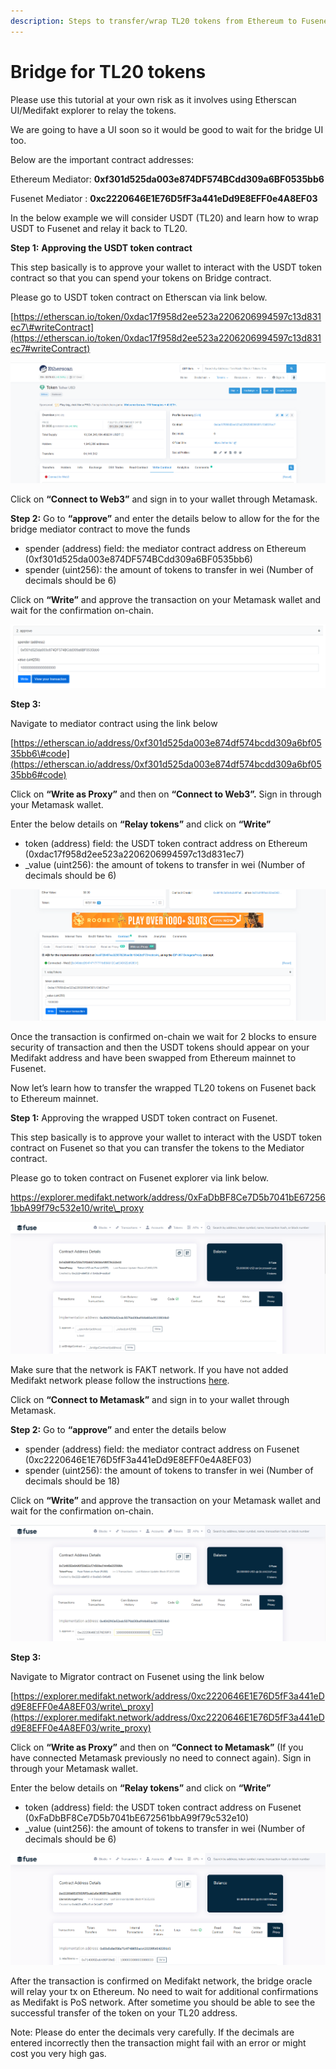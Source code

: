 ```yaml
---
description: Steps to transfer/wrap TL20 tokens from Ethereum to Fusenet
---
```


# Bridge for TL20 tokens

Please use this tutorial at your own risk as it involves using Etherscan UI/Medifakt explorer to relay the tokens.

We are going to have a UI soon so it would be good to wait for the bridge UI too.

Below are the important contract addresses: 

Ethereum Mediator: **0xf301d525da003e874DF574BCdd309a6BF0535bb6**

Fusenet Mediator : **0xc2220646E1E76D5fF3a441eDd9E8EFF0e4A8EF03**

In the below example we will consider USDT \(TL20\) and learn how to wrap USDT to Fusenet and relay it back to TL20.

**Step 1:** **Approving the USDT token contract**

This step basically is to approve your wallet to interact with the USDT token contract so that you can spend your tokens on Bridge contract.

Please go to USDT token contract on Etherscan via link below.

[https://etherscan.io/token/0xdac17f958d2ee523a2206206994597c13d831ec7\#writeContract](https://etherscan.io/token/0xdac17f958d2ee523a2206206994597c13d831ec7#writeContract) ![](../../.gitbook/assets/0%20%283%29.png)

![](../../.gitbook/assets/1%20%286%29.png)

Click on **“Connect to Web3”** and sign in to your wallet through Metamask.

**Step 2:** Go to **“approve”** and enter the details below to allow for the for the bridge mediator contract to move the funds

* spender \(address\) field: the mediator contract address on Ethereum \(0xf301d525da003e874DF574BCdd309a6BF0535bb6\)
* spender \(uint256\): the amount of tokens to transfer in wei \(Number of decimals should be 6\)

Click on **“Write”** and approve the transaction on your Metamask wallet and wait for the confirmation on-chain.

![](../../.gitbook/assets/2%20%286%29.png)

**Step 3:**

Navigate to mediator contract using the link below

[https://etherscan.io/address/0xf301d525da003e874df574bcdd309a6bf0535bb6\#code](https://etherscan.io/address/0xf301d525da003e874df574bcdd309a6bf0535bb6#code)

Click on **“Write as Proxy”** and then on **“Connect to Web3”.** Sign in through your Metamask wallet.

Enter the below details on **“Relay tokens”** and click on **“Write”**

* token \(address\) field: the USDT token contract address on Ethereum \(0xdac17f958d2ee523a2206206994597c13d831ec7\)
* \_value \(uint256\): the amount of tokens to transfer in wei \(Number of decimals should be 6\)

![](../../.gitbook/assets/3%20%285%29.png)

Once the transaction is confirmed on-chain we wait for 2 blocks to ensure security of transaction and then the USDT tokens should appear on your Medifakt address and have been swapped from Ethereum mainnet to Fusenet.

Now let’s learn how to transfer the wrapped TL20 tokens on Fusenet back to Ethereum mainnet.

**Step 1:** Approving the wrapped USDT token contract on Fusenet. 

This step basically is to approve your wallet to interact with the USDT token contract on Fusenet so that you can transfer the tokens to the Mediator contract.

Please go to token contract on Fusenet explorer via link below.

https://explorer.medifakt.network/address/0xFaDbBF8Ce7D5b7041bE672561bbA99f79c532e10/write\_proxy

![](../../.gitbook/assets/4%20%286%29.png)

Make sure that the network is FAKT network. If you have not added Medifakt network please follow the instructions [here](https://docs.medifakt.network/the-fuse-studio/getting-started/how-to-add-fuse-to-your-metamask).

Click on **“Connect to Metamask”** and sign in to your wallet through Metamask.

 **Step 2:** Go to **“approve”** and enter the details below

* spender \(address\) field: the mediator contract address on Fusenet \(0xc2220646E1E76D5fF3a441eDd9E8EFF0e4A8EF03\)
* spender \(uint256\): the amount of tokens to transfer in wei \(Number of decimals should be 18\)

Click on **“Write”** and approve the transaction on your Metamask wallet and wait for the confirmation on-chain.

![](../../.gitbook/assets/5%20%284%29.png)

**Step 3:**

Navigate to Migrator contract on Fusenet using the link below

[https://explorer.medifakt.network/address/0xc2220646E1E76D5fF3a441eDd9E8EFF0e4A8EF03/write\_proxy](https://explorer.medifakt.network/address/0xc2220646E1E76D5fF3a441eDd9E8EFF0e4A8EF03/write_proxy)

Click on **“Write as Proxy”** and then on **“Connect to Metamask”** \(If you have connected Metamask previously no need to connect again\). Sign in through your Metamask wallet.

Enter the below details on **“Relay tokens”** and click on **“Write”**

* token \(address\) field: the USDT token contract address on Fusenet \(0xFaDbBF8Ce7D5b7041bE672561bbA99f79c532e10\)
* \_value \(uint256\): the amount of tokens to transfer in wei \(Number of decimals should be 6\)

![](../../.gitbook/assets/6%20%285%29.png)

After the transaction is confirmed on Medifakt network, the bridge oracle will relay your tx on Ethereum. No need to wait for additional confirmations as Medifakt is PoS network. After sometime you should be able to see the successful transfer of the token on your TL20 address.

Note: Please do enter the decimals very carefully. If the decimals are entered incorrectly then the transaction might fail with an error or might cost you very high gas.


